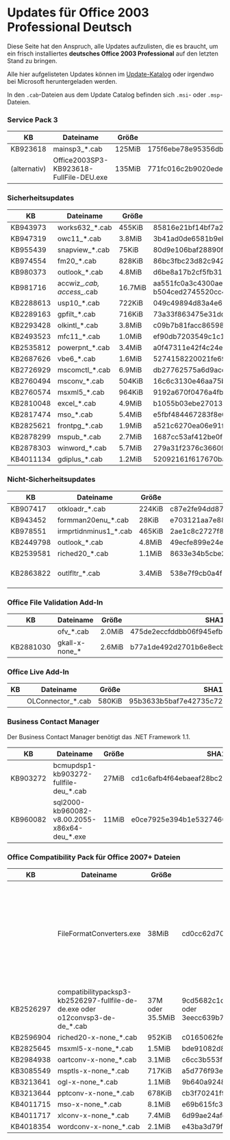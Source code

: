 # Updates für Office 2003 Professional Deutsch

Diese Seite hat den Anspruch, alle Updates aufzulisten, die es braucht, um ein frisch installiertes
**deutsches Office 2003 Professional** auf den letzten Stand zu bringen.

Alle hier aufgelisteten Updates können im [Update-Katalog](https://www.catalog.update.microsoft.com/) oder
irgendwo bei Microsoft heruntergeladen werden.

In den `.cab`-Dateien aus dem Update Catalog befinden sich `.msi`- oder `.msp`-Dateien.

### Service Pack 3

| KB       | Dateiname                               | Größe  | SHA1                                     |
|----------|-----------------------------------------|--------|------------------------------------------|
| KB923618 | mainsp3_*.cab | 125MiB | 175f6ebe78e95356db84feae3c2acfb763315d72 |
| (alternativ) | Office2003SP3-KB923618-FullFile-DEU.exe | 135MiB | 771fc016c2b9020ede28222f56e82ab1484081b4 |

### Sicherheitsupdates

| KB | Dateiname | Größe | SHA1 |
|----|-----------|-------|------|
| KB943973 | works632_*.cab | 455KiB | 85816e21bf14bf7a2b5ad23ade38edca1770b3e4 |
| KB947319 | owc11_*.cab | 3.8MiB | 3b41ad0de6581b9ebf5d1c1282b3def107bc689d |
| KB955439 | snapview_*.cab | 75KiB | 80d9e106baf28890f54df411921f8aff24175b88 |
| KB974554 | fm20_*.cab | 828KiB | 86bc3fbc23d82c942ebe6e5b5542dd49572d26a5 |
| KB980373 | outlook_*.cab | 4.8MiB | d6be8a17b2cf5fb310b43ad839083e745a2426d2 |
| KB981716 | accwiz_*.cab, access_*.cab | 16.7MiB | aa551fc0a3c4300aef0911df31432b255d504d93, b504ced2745520cc4c9b5609819b37886bd2885c |
| KB2288613 | usp10_*.cab | 722KiB | 049c49894d83a4e679bf811df806fd247801b201 |
| KB2289163 | gpfilt_*.cab | 716KiB | 73a33f863475e31dd4ae0f5476a914828d1e29e4 |
| KB2293428 | olkintl_*.cab | 3.8MiB | c09b7b81facc86598e0da725fdb57a3a62acd468 |
| KB2493523 | mfc11_*.cab | 1.0MiB | ef90db7203549c1c1c20b52ab89e32ed1e69aaf2 |
| KB2535812 | powerpnt_*.cab | 3.4MiB | a0f47311e42f4c24e470c8e955c4cc29d493053e |
| KB2687626 | vbe6_*.cab | 1.6MiB | 5274158220021fe690892407874a770d69b8ebfa |
| KB2726929 | mscomctl_*.cab | 6.9MiB | db27762575a6d9acc7d3f213a16b8dfbcf400830 |
| KB2760494 | msconv_*.cab | 504KiB | 16c6c3130e46aa75b2508c7c6cb4eb4dd49cd25b |
| KB2760574 | msxml5_*.cab | 964KiB | 9192a670f0476a4fb149afa3fb2d7fe525778a9a |
| KB2810048 | excel_*.cab | 4.9MiB | b1055b03ebe27013692bd12bfa9416ed1d0180a1 |
| KB2817474 | mso_*.cab | 5.4MiB | e5fbf484467283f8e660c7584899f5a224c7c138 |
| KB2825621 | frontpg_*.cab | 1.9MiB | a521c6270ea06e91ff6d609db06eb499a324d178 |
| KB2878299 | mspub_*.cab | 2.7MiB | 1687cc53af412be0f21d6c4ded240dc73b8dc713 |
| KB2878303 | winword_*.cab | 5.7MiB | 279a31f2376c3660950c7f06510b46d3c498a71e |
| KB4011134 | gdiplus_*.cab | 1.2MiB | 52092161f617670baf8a3ccb47f25446fac534a0 |


### Nicht-Sicherheitsupdates

| KB | Dateiname | Größe | SHA1 | Bemerkung |
|----|-----------|-------|------|-----------|
| KB907417 | otkloadr_*.cab | 224KiB | c87e2fe94dd873224afa65e2af2473ca3e307a37 | |
| KB943452 | formman20enu_*.cab | 28KiB | e703121aa7e887ff52027c1a80ff2972bb1a67c9 | |
| KB978551 | irmprtidnminus1_*.cab | 465KiB | 2ae1c8c2727f8cd8c26475c502c52aa73383d394 | |
| KB2449798 | outlook_*.cab | 4.8MiB | 49ecfe899e24ee3a825a61a1d72b6b6ba081bfc2 | |
| KB2539581 | riched20_*.cab | 1.1MiB | 8633e34b5cbe2f5454eb756900f439969ca9a5cd | |
| KB2863822 | outlfltr_*.cab | 3.4MiB | 538e7f9cb0a4f17d345d45f3658080908100258e | Update für Junk-Mail-Filter |


### Office File Validation Add-In

| KB | Dateiname | Größe | SHA1 |
|----|-----------|-------|------|
| | ofv_*.cab | 2.0MiB | 475de2eccfddbb06f945efb53472963e8ff88d0b |
| KB2881030 | gkall-x-none_* | 2.6MiB | b77a1de492d2701b6e8ecb2c627d4e8ec2e76fb3 |


### Office Live Add-In

| KB | Dateiname | Größe | SHA1 |
|----|-----------|-------|------|
| | OLConnector_*.cab | 580KiB | 95b3633b5baf7e42735c72b674cd50ccf0c98cd8 |


### Business Contact Manager

Der Business Contact Manager benötigt das .NET Framework 1.1.

| KB | Dateiname | Größe | SHA1 | Bemerkung |
|----|-----------|-------|------|-----------|
| KB903272 | bcmupdsp1-kb903272-fullfile-deu_*.cab | 27MiB | cd1c6afb4f64ebaeaf28bc2688bb00f46b154c86 | Service Pack 1 |
| KB960082 | sql2000-kb960082-v8.00.2055-x86x64-deu_*.exe | 11MiB | e0ce7925e394b1e532746032cf68ee7964a92dc3 | Sicherheitsupdate für SQL Server 2000 SP4 |

### Office Compatibility Pack für Office 2007+ Dateien

| KB | Dateiname | Größe | SHA1 | Bemerkung |
|----|-----------|-------|------|-----------|
| | FileFormatConverters.exe | 38MiB | cd0cc62d705d581bebeec2c6e750b70ad7a8e978 | Office Compatibility Pack. Die Datei selbst gibt es bei Microsoft nicht mehr, es kursieren verschiedene Versionen davon im Netz. |
| KB2526297 | compatibilitypacksp3-kb2526297-fullfile-de-de.exe oder o12convsp3-de-de_*.cab | 37M oder 35.5MiB | 9cd5682c1d398050561ae602ff5c9ad54467155e oder 3eecc639b7f9f26cd7b23dc37cc89e6fdcdd5116 | |
| KB2596904 | riched20-x-none_*.cab | 952KiB | c0165062fec4927687dca3ad073d75982ede9408 | |
| KB2825645 | msxml5-x-none_*.cab | 1.5MiB | bde91082d8c630f1365f2d6460d0743a8492c109 | |
| KB2984938 | oartconv-x-none_*.cab | 3.1MiB | c6cc3b553f9bba7f830565688db0f974ae27b8a0 | |
| KB3085549 | msptls-x-none_*.cab | 717KiB | a5d776f93ef02716fd846433094b66f5c3587a94 | |
| KB3213641 | ogl-x-none_*.cab | 1.1MiB | 9b640a924822e09f91d2952cd118f29d4218d512 | |
| KB3213644 | pptconv-x-none_*.cab | 678KiB | cb3f70241f970ec4dfd98cd51b7b4270b526b51c | |
| KB4011715 | mso-x-none_*.cab | 8.1MiB | e69b615fc31567fb1972eb611fc31fb6d66f1cc3 | |
| KB4011717 | xlconv-x-none_*.cab | 7.4MiB | 6d99ae24afeef436825c79b078da510ed17ac657 | |
| KB4018354 | wordconv-x-none_*.cab | 2.1MiB | e43ba3d79fecdcfc51977caef2ce7a65340ed5cf | |


